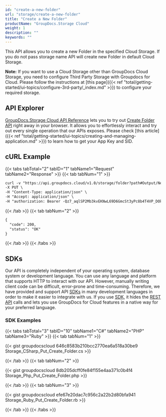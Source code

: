 ```yaml
---
id: "create-a-new-folder"
url: "storage/create-a-new-folder"
title: "Create a New Folder"
productName: "GroupDocs.Storage Cloud"
weight: 1
description: ""
keywords: ""
---
```


This API allows you to create a new Folder in the specified Cloud Storage. If you do not pass storage name API will create new Folder in default Cloud Storage.

**Note:** If you want to use a Cloud Storage other than GroupDocs Cloud Storage, you need to configure Third Party Storage with Groupdocs for Cloud. Please follow the instructions at [this page]({{< ref "total/getting-started/ui-topics/configure-3rd-party/_index.md" >}}) to configure your required storage.

## API Explorer ##

[GroupDocs.Storage Cloud API Reference](https://apireference.groupdocs.cloud/storage/) lets you to try out [Create Folder API](https://apireference.groupdocs.cloud/storage/#!/Folder/PutCreateFolder) right away in your browser. It allows you to effortlessly interact and try out every single operation that our APIs exposes. Please check [this article]({{< ref "total/getting-started/ui-topics/creating-and-managing-application.md" >}}) to learn how to get your App Key and SID. 

## cURL Example ##

{{< tabs tabTotal="2" tabID="1" tabName1="Request" tabName2="Response" >}} {{< tab tabNum="1" >}}

```html
curl -v "https://api.groupdocs.cloud/v1.0/storage/folder?path#Output/NewFolder" \
-X PUT \
-H "Content-Type: application/json" \
-H "Accept: application/json" \
-H "authorization: Bearer -Qz7_aqlSP2Mb3kvEKNwL69D6GmcSt3yPc8b4T4VP_DOkfjrNdesDYtM4Izzis8JJoRPSqQgOE1QYW41PeWjGomheHLZnsKHktAARwAzaPky0NfcT5LsMhKJMyfiFWMnF1JlDrK2Gn2ku51x-n-DwFaC3EJlwggrLfyyurCLlYd--PU55qj7okiOUxRYcd5C_F-Q2JnnYTdD4yIll33LP8GwaFlzfg5N9g9bc2XWG-9A8fi7yssSm6YqtSjMjrEypJIz4mC7zxwvP6uI39c9u5n-4vYJqoXyvQjCkDPdCZOejK7VnE7RZavDGV4OLjEgBSCh38LdCSUsKR0S2AK18PBIwb_Qf-RXsJtNnnjJdKbD1w-xE-8kfitHir6qdm4Ei-6adyNx0ZThXP3hulyUUErhetIPBVUaM25rWqy-9zflGRPfYrJWzDA27BcP262Thwd1zV3mh2MNptGAeIINChxebNE"
```

{{< /tab >}} {{< tab tabNum="2" >}}

```html
{  
  "code": 200,
  "status": "OK"
}
```

{{< /tab >}} {{< /tabs >}}

## SDKs ##

Our API is completely independent of your operating system, database system or development language. You can use any language and platform that supports HTTP to interact with our API. However, manually writing client code can be difficult, error-prone and time-consuming. Therefore, we have provided and support API [SDKs](https://github.com/groupdocs-storage-cloud) in many development languages in order to make it easier to integrate with us. If you use [SDK](https://github.com/groupdocs-storage-cloud), it hides the [REST API](https://apireference.groupdocs.cloud/storage/#!/Folder/PutCreateFolder) calls and lets you use GroupDocs for Cloud features in a native way for your preferred language.

### SDK Examples ###

{{< tabs tabTotal="3" tabID="10" tabName1="C#" tabName2="PHP" tabName3="Ruby" >}} {{< tab tabNum="1" >}}

{{< gist groupdocscloud 646c8583b210bcc2770ea6a518a30be9 Storage_CSharp_Put_Create_Folder.cs >}}

{{< /tab >}} {{< tab tabNum="2" >}}

{{< gist groupdocscloud 8db205dcff0fe84f155e4aa371c0b4f4 Storage_Php_Put_Create_Folder.php >}}

{{< /tab >}} {{< tab tabNum="3" >}}

{{< gist groupdocscloud efe67e20dac7c956c2a22b2d80bfa941 Storage_Ruby_Put_Create_Folder.rb >}}

{{< /tab >}} {{< /tabs >}}
